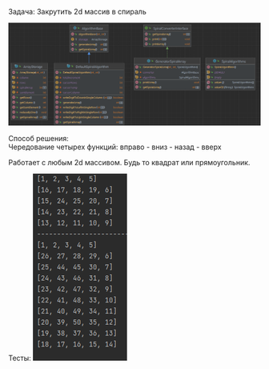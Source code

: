 Задача: Закрутить 2d массив в спираль

![img_1.png](img_1.png)

Способ решения:  
Чередование четырех функций: вправо - вниз - назад - вверх

Работает с любым 2d массивом. Будь то квадрат или прямоугольник.

Тесты:
![img.png](img.png)

